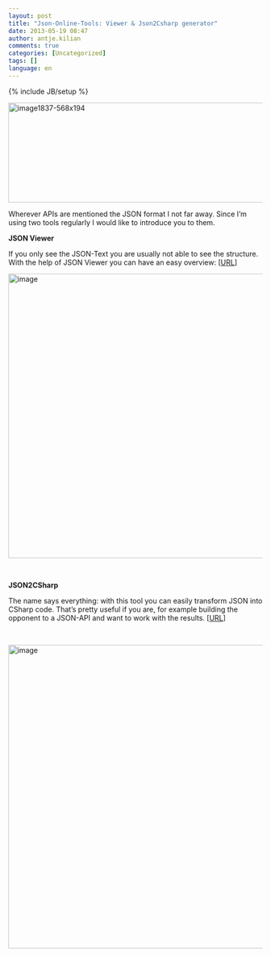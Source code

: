 ```yaml
---
layout: post
title: "Json-Online-Tools: Viewer & Json2Csharp generator"
date: 2013-05-19 08:47
author: antje.kilian
comments: true
categories: [Uncategorized]
tags: []
language: en
---
```

{% include JB/setup %}
&nbsp;

<a href="{{BASE_PATH}}/assets/wp-images-en/image1837-568x194.png"><img style="background-image: none; padding-left: 0px; padding-right: 0px; display: inline; padding-top: 0px; border: 0px;" title="image1837-568x194" src="{{BASE_PATH}}/assets/wp-images-en/image1837-568x194_thumb.png" border="0" alt="image1837-568x194" width="545" height="198" /></a>

Wherever APIs are mentioned the JSON format I not far away. Since I’m using two tools regularly I would like to introduce you to them.

<strong>JSON Viewer</strong>

If you only see the JSON-Text you are usually not able to see the structure. With the help of JSON Viewer you can have an easy overview: [<a href="http://jsonviewer.stack.hu/">URL</a>]

<img style="background-image: none; padding-left: 0px; padding-right: 0px; padding-top: 0px; border: 0px;" title="image" src="{{BASE_PATH}}/assets/wp-images-de/image1837.png" border="0" alt="image" width="568" height="564" />

&nbsp;

<strong>JSON2CSharp</strong>

The name says everything: with this tool you can easily transform JSON into CSharp code. That’s pretty useful if you are, for example building the opponent to a JSON-API and want to work with the results. [<a href="http://json2csharp.com/">URL</a>]

&nbsp;

<img style="background-image: none; padding-left: 0px; padding-right: 0px; padding-top: 0px; border: 0px;" title="image" src="{{BASE_PATH}}/assets/wp-images-de/image1838.png" border="0" alt="image" width="560" height="602" />
